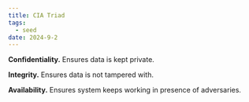 ```yaml
---
title: CIA Triad
tags:
  - seed
date: 2024-9-2
---
```

**Confidentiality.** Ensures data is kept private.

**Integrity.** Ensures data is not tampered with.

**Availability.** Ensures system keeps working in presence of adversaries.